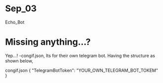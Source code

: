 # Sep_03
Echo_Bot

# Missing anything...?

Yep...! 
-congif.json, Its for their own telegram bot. Having the structure as shown below,

congif.json
  { "TelegramBotToken": "YOUR_OWN_TELEGRAM_BOT_TOKEM"  } 

